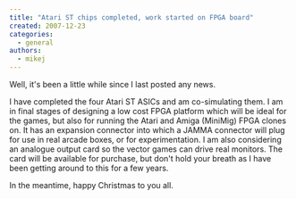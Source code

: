 ```yaml
---
title: "Atari ST chips completed, work started on FPGA board"
created: 2007-12-23
categories: 
  - general
authors: 
  - mikej
---
```


Well, it's been a little while since I last posted any news.

I have completed the four Atari ST ASICs and am co-simulating them. I am in final stages of designing a low cost FPGA platform which will be ideal for the games, but also for running the Atari and Amiga (MiniMig) FPGA clones on. It has an expansion connector into which a JAMMA connector will plug for use in real arcade boxes, or for experimentation. I am also considering an analogue output card so the vector games can drive real monitors. The card will be available for purchase, but don't hold your breath as I have been getting around to this for a few years. 

In the meantime, happy Christmas to you all.
